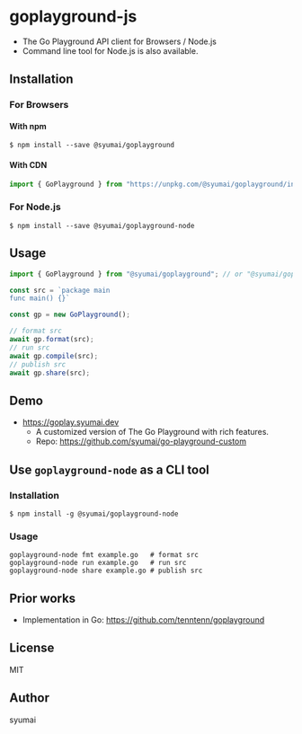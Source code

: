 # goplayground-js

* The Go Playground API client for Browsers / Node.js
* Command line tool for Node.js is also available.

## Installation

### For Browsers

#### With npm

```console
$ npm install --save @syumai/goplayground
```

#### With CDN

```js
import { GoPlayground } from "https://unpkg.com/@syumai/goplayground/index.js";
```

### For Node.js

```console
$ npm install --save @syumai/goplayground-node
```

## Usage

```ts
import { GoPlayground } from "@syumai/goplayground"; // or "@syumai/goplayground-node"

const src = `package main
func main() {}`

const gp = new GoPlayground();

// format src
await gp.format(src);
// run src
await gp.compile(src);
// publish src
await gp.share(src);
```

## Demo

* https://goplay.syumai.dev
  - A customized version of The Go Playground with rich features.
  - Repo: https://github.com/syumai/go-playground-custom

## Use `goplayground-node` as a CLI tool

### Installation

```console
$ npm install -g @syumai/goplayground-node
```

### Usage

```console
goplayground-node fmt example.go   # format src
goplayground-node run example.go   # run src
goplayground-node share example.go # publish src
```

## Prior works

* Implementation in Go: https://github.com/tenntenn/goplayground

## License

MIT

## Author

syumai
